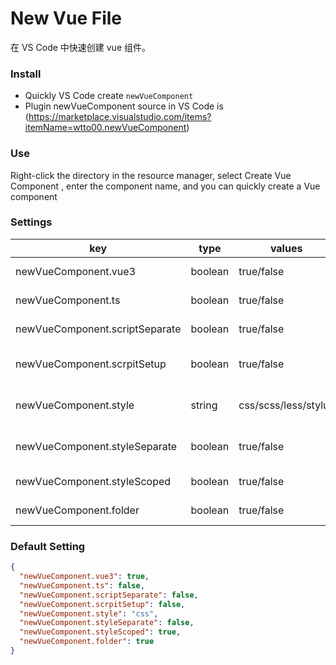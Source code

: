 # New Vue File

在 VS Code 中快速创建 vue 组件。

### Install

- Quickly VS Code create `newVueComponent`
- Plugin newVueComponent source in VS Code is (https://marketplace.visualstudio.com/items?itemName=wtto00.newVueComponent)

### Use

Right-click the directory in the resource manager, select Create Vue Component , enter the component name, and you can quickly create a Vue component

### Settings

| key                            | type    | values               | description                                   |
| ------------------------------ | ------- | -------------------- | --------------------------------------------- |
| newVueComponent.vue3           | boolean | true/false           | To use Vue3 version                            |
| newVueComponent.ts             | boolean | true/false           | To use typescripttypescript                           |
| newVueComponent.scriptSeparate | boolean | true/false           | script files are separated                      |
| newVueComponent.scrpitSetup    | boolean | true/false           | to use script setup mode (invalid when vue3=false) |
| newVueComponent.style          | string  | css/scss/less/stylus | select css preprocessing language                           |
| newVueComponent.styleSeparate  | boolean | true/false           | style files are separated separately                        |
| newVueComponent.styleScoped    | boolean | true/false           | the style is component isolated                        |
| newVueComponent.folder         | boolean | true/false           | to create a directory with the same name                              |

### Default Setting

```json
{
  "newVueComponent.vue3": true,
  "newVueComponent.ts": false,
  "newVueComponent.scriptSeparate": false,
  "newVueComponent.scrpitSetup": false,
  "newVueComponent.style": "css",
  "newVueComponent.styleSeparate": false,
  "newVueComponent.styleScoped": true,
  "newVueComponent.folder": true
}
```
